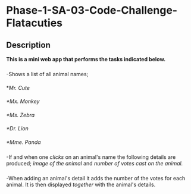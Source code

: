 # Phase-1-SA-03-Code-Challenge-Flatacuties
## Description
**This is a __mini web app__ that performs the tasks indicated below.**
###
-Shows a list of all animal names;
####
*_Mr. Cute_
####
_*Mx. Monkey_
####
_*Ms. Zebra_
####
_*Dr. Lion_
####
_*Mme. Panda_
###
-If and when one _clicks_ on an animal's name the following details are produced; _image of the animal_ and _number of votes cast on the animal._
###
-When adding an animal's detail it adds the number of the votes for each animal. It is then displayed _together_ with the animal's details.
